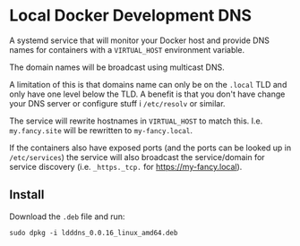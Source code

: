 # Local Docker Development DNS

A systemd service that will monitor your Docker host and provide
DNS names for containers with a `VIRTUAL_HOST` environment variable.

The domain names will be broadcast using multicast DNS.

A limitation of this is that domains name can only be on the `.local`
TLD and only have one level below the TLD. A benefit is that you don't
have change your DNS server or configure stuff i `/etc/resolv` or
similar.

The service will rewrite hostnames in `VIRTUAL_HOST` to match
this. I.e. `my.fancy.site` will be rewritten to `my-fancy.local`.

If the containers also have exposed ports (and the ports can be looked
up in `/etc/services`) the service will also broadcast the
service/domain for service discovery (i.e. `_https._tcp.` for
https://my-fancy.local).

## Install

Download the `.deb` file and run:

```console
sudo dpkg -i ldddns_0.0.16_linux_amd64.deb
```
